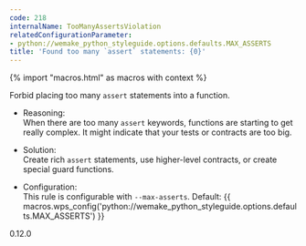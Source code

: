 ```yaml
---
code: 218
internalName: TooManyAssertsViolation
relatedConfigurationParameter:
- python://wemake_python_styleguide.options.defaults.MAX_ASSERTS
title: 'Found too many `assert` statements: {0}'
---
```


{% import "macros.html" as macros with context %}

Forbid placing too many `assert` statements into a function.

  - Reasoning:  
    When there are too many `assert` keywords, functions are starting to
    get really complex. It might indicate that your tests or contracts
    are too big.

  - Solution:  
    Create rich `assert` statements, use higher-level contracts, or
    create special guard functions.

  - Configuration:  
    This rule is configurable with `--max-asserts`. Default:
    {{ macros.wps_config('python://wemake_python_styleguide.options.defaults.MAX_ASSERTS') }}

<div class="versionadded">

0.12.0

</div>